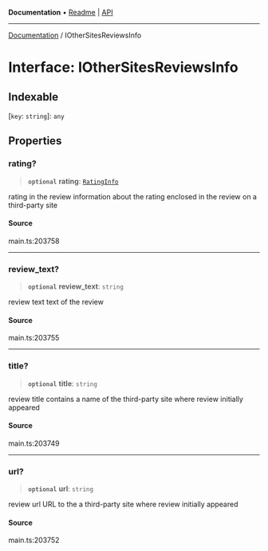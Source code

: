 **Documentation** • [Readme](../README.md) \| [API](../globals.md)

***

[Documentation](../README.md) / IOtherSitesReviewsInfo

# Interface: IOtherSitesReviewsInfo

## Indexable

 \[`key`: `string`\]: `any`

## Properties

### rating?

> **`optional`** **rating**: [`RatingInfo`](../classes/RatingInfo.md)

rating in the review
information about the rating enclosed in the review on a third-party site

#### Source

main.ts:203758

***

### review\_text?

> **`optional`** **review\_text**: `string`

review text
text of the review

#### Source

main.ts:203755

***

### title?

> **`optional`** **title**: `string`

review title
contains a name of the third-party site where review initially appeared

#### Source

main.ts:203749

***

### url?

> **`optional`** **url**: `string`

review url
URL to the a third-party site where review initially appeared

#### Source

main.ts:203752
